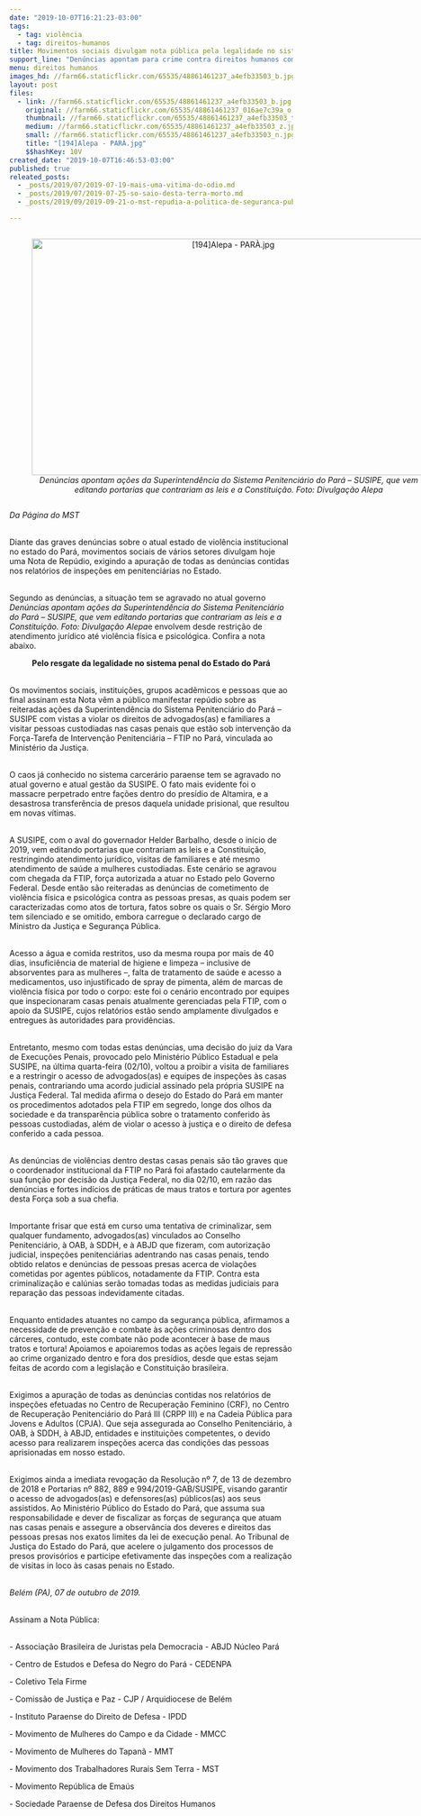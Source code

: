 ```yaml
---
date: "2019-10-07T16:21:23-03:00"
tags:
  - tag: violência
  - tag: direitos-humanos
title: Movimentos sociais divulgam nota pública pela legalidade no sistema penal no Pará
support_line: "Denúncias apontam para crime contra direitos humanos como violência física e psicológica "
menu: direitos humanos
images_hd: //farm66.staticflickr.com/65535/48861461237_a4efb33503_b.jpg
layout: post
files:
  - link: //farm66.staticflickr.com/65535/48861461237_a4efb33503_b.jpg
    original: //farm66.staticflickr.com/65535/48861461237_016ae7c39a_o.jpg
    thumbnail: //farm66.staticflickr.com/65535/48861461237_a4efb33503_t.jpg
    medium: //farm66.staticflickr.com/65535/48861461237_a4efb33503_z.jpg
    small: //farm66.staticflickr.com/65535/48861461237_a4efb33503_n.jpg
    title: "[194]Alepa - PARÀ.jpg"
    $$hashKey: 10V
created_date: "2019-10-07T16:46:53-03:00"
published: true
releated_posts:
  - _posts/2019/07/2019-07-19-mais-uma-vitima-do-odio.md
  - _posts/2019/07/2019-07-25-so-saio-desta-terra-morto.md
  - _posts/2019/09/2019-09-21-o-mst-repudia-a-politica-de-seguranca-publica-do-governo-witzel.md

---
```

<div style="text-align:center">
<figure class="image" style="display:inline-block"><img alt="[194]Alepa - PARÀ.jpg" height="420" src="//farm66.staticflickr.com/65535/48861461237_a4efb33503_b.jpg" width="700" />
<figcaption><em>Den&uacute;ncias apontam a&ccedil;&otilde;es da Superintend&ecirc;ncia do Sistema Penitenci&aacute;rio do Par&aacute; &ndash; SUSIPE, que&nbsp;vem editando portarias que contrariam as leis e a Constitui&ccedil;&atilde;o. Foto: Divulga&ccedil;&atilde;o Alepa</em></figcaption>
</figure>
</div>

<p><em>Da P&aacute;gina do MST</em></p>

<p><br />
Diante das graves den&uacute;ncias sobre o atual estado de viol&ecirc;ncia institucional no estado do Par&aacute;, movimentos sociais de v&aacute;rios setores divulgam hoje uma Nota de Rep&uacute;dio, exigindo a apura&ccedil;&atilde;o de todas as den&uacute;ncias contidas nos relat&oacute;rios de inspe&ccedil;&otilde;es em penitenci&aacute;rias no Estado.&nbsp;</p>

<p><br />
Segundo as den&uacute;ncias, a situa&ccedil;&atilde;o tem se agravado no atual governo <em style="text-align: center; background-color: rgba(0, 0, 0, 0.05);">Den&uacute;ncias apontam a&ccedil;&otilde;es da Superintend&ecirc;ncia do Sistema Penitenci&aacute;rio do Par&aacute; &ndash; SUSIPE, que&nbsp;vem editando portarias que contrariam as leis e a Constitui&ccedil;&atilde;o. Foto: Divulga&ccedil;&atilde;o Alepa</em>e envolvem desde restri&ccedil;&atilde;o de atendimento jur&iacute;dico at&eacute; viol&ecirc;ncia f&iacute;sica e psicol&oacute;gica. Confira a nota abaixo.</p>

<p style="text-align: center;"><strong>Pelo resgate da legalidade no sistema penal do Estado do Par&aacute;</strong></p>

<p><br />
Os movimentos sociais, institui&ccedil;&otilde;es, grupos acad&ecirc;micos e pessoas que ao final assinam esta Nota v&ecirc;m a p&uacute;blico manifestar rep&uacute;dio sobre as reiteradas a&ccedil;&otilde;es da Superintend&ecirc;ncia do Sistema Penitenci&aacute;rio do Par&aacute; &ndash; SUSIPE com vistas a violar os direitos de advogados(as) e familiares a visitar pessoas custodiadas nas casas penais que est&atilde;o sob interven&ccedil;&atilde;o da For&ccedil;a-Tarefa de Interven&ccedil;&atilde;o Penitenci&aacute;ria &ndash; FTIP no Par&aacute;, vinculada ao Minist&eacute;rio da Justi&ccedil;a.<br />
&nbsp;</p>

<p>O caos j&aacute; conhecido no sistema carcer&aacute;rio paraense tem se agravado no atual governo e atual gest&atilde;o da SUSIPE. O fato mais evidente foi o massacre perpetrado entre fa&ccedil;&otilde;es dentro do pres&iacute;dio de Altamira, e a desastrosa transfer&ecirc;ncia de presos daquela unidade prisional, que resultou em novas v&iacute;timas.<br />
&nbsp;</p>

<p>A SUSIPE, com o aval do governador Helder Barbalho, desde o in&iacute;cio de 2019, vem editando portarias que contrariam as leis e a Constitui&ccedil;&atilde;o, restringindo atendimento jur&iacute;dico, visitas de familiares e at&eacute; mesmo atendimento de sa&uacute;de a mulheres custodiadas. Este cen&aacute;rio se agravou com chegada da FTIP, for&ccedil;a autorizada a atuar no Estado pelo Governo Federal. Desde ent&atilde;o s&atilde;o reiteradas as den&uacute;ncias de cometimento de viol&ecirc;ncia f&iacute;sica e psicol&oacute;gica contra as pessoas presas, as quais podem ser caracterizadas como atos de tortura, fatos sobre os quais o Sr. S&eacute;rgio Moro tem silenciado e se omitido, embora carregue o declarado cargo de Ministro da Justi&ccedil;a e Seguran&ccedil;a P&uacute;blica.<br />
&nbsp;</p>

<p>Acesso a &aacute;gua e comida restritos, uso da mesma roupa por mais de 40 dias, insufici&ecirc;ncia de material de higiene e limpeza &ndash; inclusive de absorventes para as mulheres &ndash;, falta de tratamento de sa&uacute;de e acesso a medicamentos, uso injustificado de spray de pimenta, al&eacute;m de marcas de viol&ecirc;ncia f&iacute;sica por todo o corpo: este foi o cen&aacute;rio encontrado por equipes que inspecionaram casas penais atualmente gerenciadas pela FTIP, com o apoio da SUSIPE, cujos relat&oacute;rios est&atilde;o sendo amplamente divulgados e entregues &agrave;s autoridades para provid&ecirc;ncias.<br />
&nbsp;</p>

<p>Entretanto, mesmo com todas estas den&uacute;ncias, uma decis&atilde;o do juiz da Vara de Execu&ccedil;&otilde;es Penais, provocado pelo Minist&eacute;rio P&uacute;blico Estadual e pela SUSIPE, na &uacute;ltima quarta-feira (02/10), voltou a proibir a visita de familiares e a restringir o acesso de advogados(as) e equipes de inspe&ccedil;&otilde;es &agrave;s casas penais, contrariando uma acordo judicial assinado pela pr&oacute;pria SUSIPE na Justi&ccedil;a Federal. Tal medida afirma o desejo do Estado do Par&aacute; em manter os procedimentos adotados pela FTIP em segredo, longe dos olhos da sociedade e da transpar&ecirc;ncia p&uacute;blica sobre o tratamento conferido &agrave;s pessoas custodiadas, al&eacute;m de violar o acesso &agrave; justi&ccedil;a e o direito de defesa conferido a cada pessoa.<br />
&nbsp;</p>

<p>As den&uacute;ncias de viol&ecirc;ncias dentro destas casas penais s&atilde;o t&atilde;o graves que o coordenador institucional da FTIP no Par&aacute; foi afastado cautelarmente da sua fun&ccedil;&atilde;o por decis&atilde;o da Justi&ccedil;a Federal, no dia 02/10, em raz&atilde;o das den&uacute;ncias e fortes ind&iacute;cios de pr&aacute;ticas de maus tratos e tortura por agentes desta For&ccedil;a sob a sua chefia.<br />
&nbsp;</p>

<p>Importante frisar que est&aacute; em curso uma tentativa de criminalizar, sem qualquer fundamento, advogados(as) vinculados ao Conselho Penitenci&aacute;rio, &agrave; OAB, &agrave; SDDH, e &agrave; ABJD que fizeram, com autoriza&ccedil;&atilde;o judicial, inspe&ccedil;&otilde;es penitenci&aacute;rias adentrando nas casas penais, tendo obtido relatos e den&uacute;ncias de pessoas presas acerca de viola&ccedil;&otilde;es cometidas por agentes p&uacute;blicos, notadamente da FTIP. Contra esta criminaliza&ccedil;&atilde;o e cal&uacute;nias ser&atilde;o tomadas todas as medidas judiciais para repara&ccedil;&atilde;o das pessoas indevidamente citadas.<br />
&nbsp;</p>

<p>Enquanto entidades atuantes no campo da seguran&ccedil;a p&uacute;blica, afirmamos a necessidade de preven&ccedil;&atilde;o e combate &agrave;s a&ccedil;&otilde;es criminosas dentro dos c&aacute;rceres, contudo, este combate n&atilde;o pode acontecer &agrave; base de maus tratos e tortura! Apoiamos e apoiaremos todas as a&ccedil;&otilde;es legais de repress&atilde;o ao crime organizado dentro e fora dos pres&iacute;dios, desde que estas sejam feitas de acordo com a legisla&ccedil;&atilde;o e Constitui&ccedil;&atilde;o brasileira.<br />
&nbsp;</p>

<p>Exigimos a apura&ccedil;&atilde;o de todas as den&uacute;ncias contidas nos relat&oacute;rios de inspe&ccedil;&otilde;es efetuadas no Centro de Recupera&ccedil;&atilde;o Feminino (CRF), no Centro de Recupera&ccedil;&atilde;o Penitenci&aacute;rio do Par&aacute; III (CRPP III) e na Cadeia P&uacute;blica para Jovens e Adultos (CPJA). Que seja assegurada ao Conselho Penitenci&aacute;rio, &agrave; OAB, &agrave; SDDH, &agrave; ABJD, entidades e institui&ccedil;&otilde;es competentes, o devido acesso para realizarem inspe&ccedil;&otilde;es acerca das condi&ccedil;&otilde;es das pessoas aprisionadas em nosso estado.&nbsp;<br />
&nbsp;</p>

<p>Exigimos ainda a imediata revoga&ccedil;&atilde;o da Resolu&ccedil;&atilde;o n&ordm; 7, de 13 de dezembro de 2018 e Portarias n&ordm; 882, 889 e 994/2019-GAB/SUSIPE, visando garantir o acesso de advogados(as) e defensores(as) p&uacute;blicos(as) aos seus assistidos. Ao Minist&eacute;rio P&uacute;blico do Estado do Par&aacute;, que assuma sua responsabilidade e dever de fiscalizar as for&ccedil;as de seguran&ccedil;a que atuam nas casas penais e assegure a observ&acirc;ncia dos deveres e direitos das pessoas presas nos exatos limites da lei de execu&ccedil;&atilde;o penal. Ao Tribunal de Justi&ccedil;a do Estado do Par&aacute;, que acelere o julgamento dos processos de presos provis&oacute;rios e participe efetivamente das inspe&ccedil;&otilde;es com a realiza&ccedil;&atilde;o de visitas in loco &agrave;s casas penais no Estado.<br />
&nbsp;</p>

<p><em>Bel&eacute;m (PA), 07 de outubro de 2019.</em><br />
&nbsp;</p>

<p>Assinam a Nota P&uacute;blica:</p>

<p><br />
- Associa&ccedil;&atilde;o Brasileira de Juristas pela Democracia - ABJD N&uacute;cleo Par&aacute;</p>

<p>- Centro de Estudos e Defesa do Negro do Par&aacute; - CEDENPA</p>

<p>- Coletivo Tela Firme</p>

<p>- Comiss&atilde;o de Justi&ccedil;a e Paz - CJP / Arquidiocese de Bel&eacute;m</p>

<p>- Instituto Paraense do Direito de Defesa - IPDD</p>

<p>- Movimento de Mulheres do Campo e da Cidade - MMCC</p>

<p>- Movimento de Mulheres do Tapan&atilde; - MMT</p>

<p>- Movimento dos Trabalhadores Rurais Sem Terra - MST</p>

<p>- Movimento Rep&uacute;blica de Ema&uacute;s</p>

<p>- Sociedade Paraense de Defesa dos Direitos Humanos</p>

<p>&nbsp;</p>
